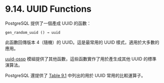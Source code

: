 # 9.14. UUID Functions

PostgreSQL 提供了一個產成 UUID 的函數：

```
gen_random_uuid () → uuid
```

此函數回傳版本 4（隨機）的 UUID。這是最常用的 UUID 樣式，適用於大多數的應用。

[uuid-ossp](../../appendixes/additional-supplied-modules/uuid-ossp.md) 模組提供了其他函數，這些函數實作了用於產生成其他 UUID 的標準演算法。

PostgreSQL 還提供了 [Table 9.1](comparison-functions-and-operators.md#table-9-1-comparison-operators) 中列出的用於 UUID 常用的比較運算子。
